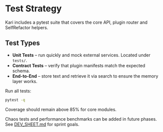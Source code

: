 # Test Strategy

Kari includes a pytest suite that covers the core API, plugin router and SelfRefactor helpers.

## Test Types

- **Unit Tests** – run quickly and mock external services. Located under `tests/`.
- **Contract Tests** – verify that plugin manifests match the expected schema.
- **End-to-End** – store text and retrieve it via search to ensure the memory layer works.

Run all tests:

```bash
pytest -q
```

Coverage should remain above 85% for core modules.

Chaos tests and performance benchmarks can be added in future phases. See [DEV_SHEET.md](../DEV_SHEET.md) for sprint goals.
